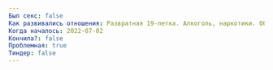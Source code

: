 ```yaml
---
Был секс: false
Как развивались отношения: Развратная 19-летка. Алкоголь, наркотики. Обмолвилась про 60-летнего мужика
Когда началось: 2022-07-02
Кончила?: false
Проблемная: true
Тиндер: false
---
```

